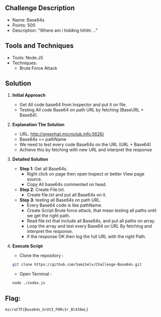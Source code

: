 ## Challenge Description

-   Name: Base64s
-   Points: 500
-   Description: "Where am i hidding hihihi ..."

## Tools and Techniques

-   Tools: Node.JS
-   Techniques:
	- Brute Force Attack

## Solution

1.  **Initial Approach**
    
    -   Get All code base64 from Inspector and put it on file.
    -   Testing All code Base64 on path URL by fetching (BaseURL + Base64).
 
2.  **Explanation The Solution**
   
    -   URL: http://greenhat.microclub.info:5626/
    -   Base64s == pathName
    -   We need to test every code Base64s on the URL (URL + Base64)
    -   Achieve this by fetching with new URL and interpret the response

4.  **Detailed Solution**
    
    -   **Step 1**: Get all Base64s.
        -   Right click on page then open Inspect or better View page source.
        -   Copy All base64s commented on head.
    -   **Step 2**: Create File.txt.
        -   Create file.txt and put all Base64s on it.
    -   **Step 3**: testing all Base64s on path URL.
        -   Every Base64 code is like pathName.
        -   Create Script Brute force attack, that mean testing all paths until we get the right path.
        -   Read file.txt that include all Base64s, and put all paths on array.
        <!-- -   create function named bruteForceAttack(), the function do fetching of all paths and see the response. -->
        -   Loop the array and test every Base64 on URL By fetching and interpret the response.
        -   if the response OK then log the full URL with the right Path.
          
4.  **Execute Script**
   
    -   Clone the repository :
      ```bash
      git clone https://github.com/SamiSelx/Challenge-Base64s.git
	```
    -   Open Terminal : 
      ```bash
      node ./index.js
	```


## Flag:
`microCTF{Base64s_brUt3_F0Rc3r_Bl439eL}`
